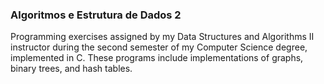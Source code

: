 <h3>Algoritmos e Estrutura de Dados 2</h3>
Programming exercises assigned by my Data Structures and Algorithms II instructor during the second semester of my Computer Science degree, implemented in C. These programs include implementations of graphs, binary trees, and hash tables.
